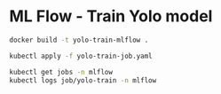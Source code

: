 # ML Flow - Train Yolo model

```bash
docker build -t yolo-train-mlflow .
```

```bash
kubectl apply -f yolo-train-job.yaml
```

```bash
kubectl get jobs -n mlflow
kubectl logs job/yolo-train -n mlflow
```